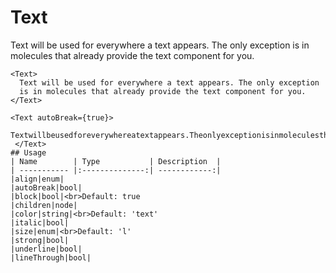 <!-- 
This is an auto-generated markdown. 
You can change it in "src/atoms/Text.jsx" and run build:docs to update this file.
-->
# Text
Text will be used for everywhere a text appears.
The only exception is in molecules that already provide the
text component for you.

```example
<Text>
  Text will be used for everywhere a text appears. The only exception
  is in molecules that already provide the text component for you.
</Text>
```

```example
<Text autoBreak={true}>
  Textwillbeusedforeverywhereatextappears.Theonlyexceptionisinmoleculesthatalreadyprovidethetextcomponentforyou.Textwillbeusedforeverywhereatextappears.Theonlyexceptionisinmoleculesthatalreadyprovidethetextcomponentforyou.
 </Text>
## Usage
| Name        | Type           | Description  |
| ----------- |:--------------:| ------------:|
|align|enum|
|autoBreak|bool|
|block|bool|<br>Default: true
|children|node|
|color|string|<br>Default: 'text'
|italic|bool|
|size|enum|<br>Default: 'l'
|strong|bool|
|underline|bool|
|lineThrough|bool|

